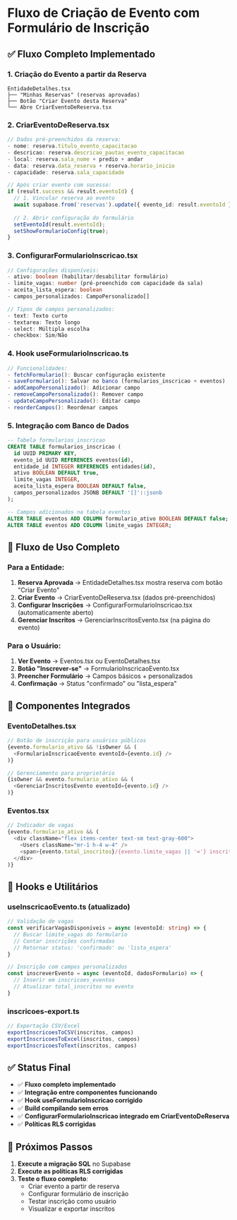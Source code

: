 # Fluxo de Criação de Evento com Formulário de Inscrição

## ✅ Fluxo Completo Implementado

### 1. **Criação do Evento a partir da Reserva**
```
EntidadeDetalhes.tsx
├── "Minhas Reservas" (reservas aprovadas)
├── Botão "Criar Evento desta Reserva" 
└── Abre CriarEventoDeReserva.tsx
```

### 2. **CriarEventoDeReserva.tsx**
```typescript
// Dados pré-preenchidos da reserva:
- nome: reserva.titulo_evento_capacitacao
- descricao: reserva.descricao_pautas_evento_capacitacao
- local: reserva.sala_nome + predio + andar
- data: reserva.data_reserva + reserva.horario_inicio
- capacidade: reserva.sala_capacidade

// Após criar evento com sucesso:
if (result.success && result.eventoId) {
  // 1. Vincular reserva ao evento
  await supabase.from('reservas').update({ evento_id: result.eventoId })
  
  // 2. Abrir configuração do formulário
  setEventoId(result.eventoId);
  setShowFormularioConfig(true);
}
```

### 3. **ConfigurarFormularioInscricao.tsx**
```typescript
// Configurações disponíveis:
- ativo: boolean (habilitar/desabilitar formulário)
- limite_vagas: number (pré-preenchido com capacidade da sala)
- aceita_lista_espera: boolean
- campos_personalizados: CampoPersonalizado[]

// Tipos de campos personalizados:
- text: Texto curto
- textarea: Texto longo  
- select: Múltipla escolha
- checkbox: Sim/Não
```

### 4. **Hook useFormularioInscricao.ts**
```typescript
// Funcionalidades:
- fetchFormulario(): Buscar configuração existente
- saveFormulario(): Salvar no banco (formularios_inscricao + eventos)
- addCampoPersonalizado(): Adicionar campo
- removeCampoPersonalizado(): Remover campo
- updateCampoPersonalizado(): Editar campo
- reorderCampos(): Reordenar campos
```

### 5. **Integração com Banco de Dados**
```sql
-- Tabela formularios_inscricao
CREATE TABLE formularios_inscricao (
  id UUID PRIMARY KEY,
  evento_id UUID REFERENCES eventos(id),
  entidade_id INTEGER REFERENCES entidades(id),
  ativo BOOLEAN DEFAULT true,
  limite_vagas INTEGER,
  aceita_lista_espera BOOLEAN DEFAULT false,
  campos_personalizados JSONB DEFAULT '[]'::jsonb
);

-- Campos adicionados na tabela eventos
ALTER TABLE eventos ADD COLUMN formulario_ativo BOOLEAN DEFAULT false;
ALTER TABLE eventos ADD COLUMN limite_vagas INTEGER;
```

## 🔄 Fluxo de Uso Completo

### **Para a Entidade:**
1. **Reserva Aprovada** → EntidadeDetalhes.tsx mostra reserva com botão "Criar Evento"
2. **Criar Evento** → CriarEventoDeReserva.tsx (dados pré-preenchidos)
3. **Configurar Inscrições** → ConfigurarFormularioInscricao.tsx (automaticamente aberto)
4. **Gerenciar Inscritos** → GerenciarInscritosEvento.tsx (na página do evento)

### **Para o Usuário:**
1. **Ver Evento** → Eventos.tsx ou EventoDetalhes.tsx
2. **Botão "Inscrever-se"** → FormularioInscricaoEvento.tsx
3. **Preencher Formulário** → Campos básicos + personalizados
4. **Confirmação** → Status "confirmado" ou "lista_espera"

## 🎯 Componentes Integrados

### **EventoDetalhes.tsx**
```typescript
// Botão de inscrição para usuários públicos
{evento.formulario_ativo && !isOwner && (
  <FormularioInscricaoEvento eventoId={evento.id} />
)}

// Gerenciamento para proprietário
{isOwner && evento.formulario_ativo && (
  <GerenciarInscritosEvento eventoId={evento.id} />
)}
```

### **Eventos.tsx**
```typescript
// Indicador de vagas
{evento.formulario_ativo && (
  <div className="flex items-center text-sm text-gray-600">
    <Users className="mr-1 h-4 w-4" />
    <span>{evento.total_inscritos}/{evento.limite_vagas || '∞'} inscritos</span>
  </div>
)}
```

## 🔧 Hooks e Utilitários

### **useInscricaoEvento.ts** (atualizado)
```typescript
// Validação de vagas
const verificarVagasDisponiveis = async (eventoId: string) => {
  // Buscar limite_vagas do formulario
  // Contar inscrições confirmadas
  // Retornar status: 'confirmado' ou 'lista_espera'
}

// Inscrição com campos personalizados
const inscreverEvento = async (eventoId, dadosFormulario) => {
  // Inserir em inscricoes_eventos
  // Atualizar total_inscritos no evento
}
```

### **inscricoes-export.ts**
```typescript
// Exportação CSV/Excel
exportInscricoesToCSV(inscritos, campos)
exportInscricoesToExcel(inscritos, campos)
exportInscricoesToText(inscritos, campos)
```

## ✅ Status Final

- ✅ **Fluxo completo implementado**
- ✅ **Integração entre componentes funcionando**
- ✅ **Hook useFormularioInscricao corrigido**
- ✅ **Build compilando sem erros**
- ✅ **ConfigurarFormularioInscricao integrado em CriarEventoDeReserva**
- ✅ **Políticas RLS corrigidas**

## 🚀 Próximos Passos

1. **Execute a migração SQL** no Supabase
2. **Execute as políticas RLS corrigidas**
3. **Teste o fluxo completo**:
   - Criar evento a partir de reserva
   - Configurar formulário de inscrição
   - Testar inscrição como usuário
   - Visualizar e exportar inscritos

